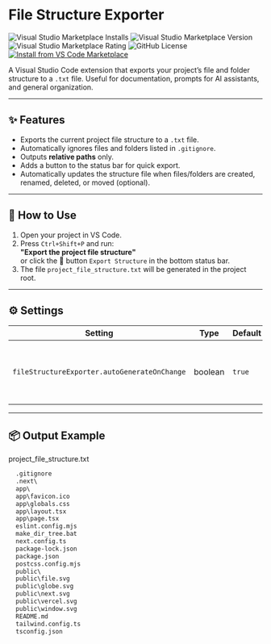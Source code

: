 # File Structure Exporter

![Visual Studio Marketplace Installs](https://img.shields.io/visual-studio-marketplace/i/almatter.file-structure-exporter)
![Visual Studio Marketplace Version](https://img.shields.io/visual-studio-marketplace/v/almatter.file-structure-exporter)
![Visual Studio Marketplace Rating](https://img.shields.io/visual-studio-marketplace/stars/almatter.file-structure-exporter)
![GitHub License](https://img.shields.io/github/license/almatter-games/vs-code-file-structure-exporter)
[![Install from VS Code Marketplace](https://img.shields.io/badge/VSCODE-Install-blue?logo=visualstudiocode)](https://marketplace.visualstudio.com/items?itemName=almatter.file-structure-exporter)

A Visual Studio Code extension that exports your project’s file and folder structure to a `.txt` file. Useful for documentation, prompts for AI assistants, and general organization.

---

## ✨ Features

- Exports the current project file structure to a `.txt` file.
- Automatically ignores files and folders listed in `.gitignore`.
- Outputs **relative paths** only.
- Adds a button to the status bar for quick export.
- Automatically updates the structure file when files/folders are created, renamed, deleted, or moved (optional).

---

## 🚀 How to Use

1. Open your project in VS Code.
2. Press `Ctrl+Shift+P` and run:  
   **"Export the project file structure"**  
   or click the 📄 button `Export Structure` in the bottom status bar.
3. The file `project_file_structure.txt` will be generated in the project root.

---

## ⚙️ Settings

| Setting                                      | Type    | Default | Description                                                           |
|---------------------------------------------|---------|---------|-----------------------------------------------------------------------|
| `fileStructureExporter.autoGenerateOnChange` | boolean | `true`  | Automatically regenerate the structure when files/folders are edited |

---

## 📦 Output Example

project_file_structure.txt

```txt
  .gitignore
  .next\
  app\
  app\favicon.ico
  app\globals.css
  app\layout.tsx
  app\page.tsx
  eslint.config.mjs
  make_dir_tree.bat
  next.config.ts
  package-lock.json
  package.json
  postcss.config.mjs
  public\
  public\file.svg
  public\globe.svg
  public\next.svg
  public\vercel.svg
  public\window.svg
  README.md
  tailwind.config.ts
  tsconfig.json
```
